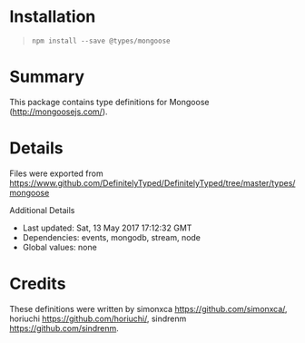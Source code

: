 # Installation
> `npm install --save @types/mongoose`

# Summary
This package contains type definitions for Mongoose (http://mongoosejs.com/).

# Details
Files were exported from https://www.github.com/DefinitelyTyped/DefinitelyTyped/tree/master/types/mongoose

Additional Details
 * Last updated: Sat, 13 May 2017 17:12:32 GMT
 * Dependencies: events, mongodb, stream, node
 * Global values: none

# Credits
These definitions were written by simonxca <https://github.com/simonxca/>, horiuchi <https://github.com/horiuchi/>, sindrenm <https://github.com/sindrenm>.
